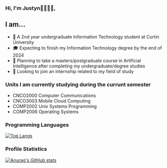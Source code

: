 ### Hi, I'm Justyn👋🧑🏾‍💻,
## I am...

- 📖 A 2nd year undergraduate Information Technology student at Curtin University
- 🎓 Expecting to finish my Information Technology degree by the end of 2024
- 🤔 Planning to take a masters/postgraduate course in Artificial Intelligence after completing my undergraduate/degree studies
- 👀 Looking to join an internship related to my field of study

### Units I am currently studying during the currunt semester
- CNCO2000 Computer Communications
- CNCO3003 Mobile Cloud Computing
- COMP2002 Unix Systems Programming
- COMP2006 Operating Systems

### Programming Languages
[![Top Langs](https://github-readme-stats.vercel.app/api/top-langs/?username=Justyn-M&layout=compact&hide=jupyter%20notebook)](https://github.com/anuraghazra/github-readme-stats)


### Profile Statistics
[![Anurag's GitHub stats](https://github-readme-stats.vercel.app/api?username=Justyn-M&theme=tokyonight)](https://github.com/anuraghazra/github-readme-stats)
